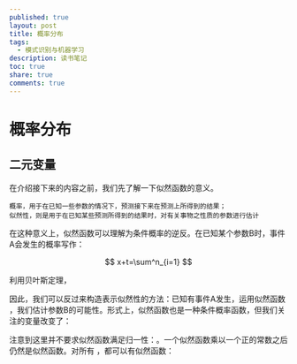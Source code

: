 ```yaml
---
published: true
layout: post
title: 概率分布
tags:
  - 模式识别与机器学习
description: 读书笔记
toc: true
share: true
comments: true
---
```

# 概率分布

## 二元变量


<script type="text/javascript" src="http://cdn.mathjax.org/mathjax/latest/MathJax.js?config=default"></script>
在介绍接下来的内容之前，我们先了解一下似然函数的意义。

	概率，用于在已知一些参数的情况下，预测接下来在预测上所得到的结果；
    似然性，则是用于在已知某些预测所得到的结果时，对有关事物之性质的参数进行估计

在这种意义上，似然函数可以理解为条件概率的逆反。在已知某个参数B时，事件A会发生的概率写作：

$$ x+t=\sum^n_{i=1} $$

利用贝叶斯定理，


因此，我们可以反过来构造表示似然性的方法：已知有事件A发生，运用似然函数 ，我们估计参数B的可能性。形式上，似然函数也是一种条件概率函数，但我们关注的变量改变了：


注意到这里并不要求似然函数满足归一性：。一个似然函数乘以一个正的常数之后仍然是似然函数。对所有 ，都可以有似然函数：

